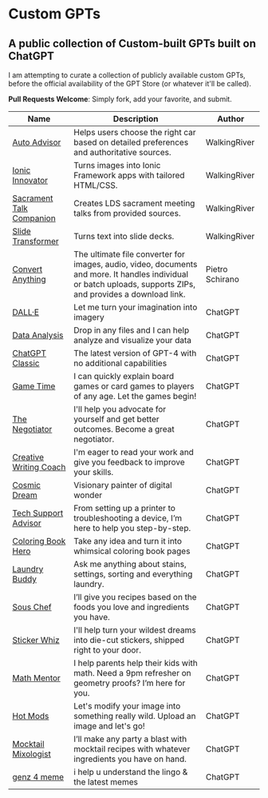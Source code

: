 # Custom GPTs
## A public collection of Custom-built GPTs built on ChatGPT

I am attempting to curate a collection of publicly available custom GPTs, before the official availability of the GPT Store (or whatever it'll be called).

**Pull Requests Welcome**: Simply fork, add your favorite, and submit.

|  Name | Description | Author |
|------|-------------|--------|
| [Auto Advisor](https://chat.openai.com/g/g-xtOJaaVKv-auto-advisor) | Helps users choose the right car based on detailed preferences and authoritative sources. | WalkingRiver |
|  [Ionic Innovator](https://chat.openai.com/g/g-RxEA2nIzo-ionic-innovator) | Turns images into Ionic Framework apps with tailored HTML/CSS. | WalkingRiver |
|  [Sacrament Talk Companion](https://chat.openai.com/g/g-bLbz0scG8-sacrament-talk-companion) | Creates LDS sacrament meeting talks from provided sources. | WalkingRiver |
|  [Slide Transformer](https://chat.openai.com/g/g-VD5F0j9A1-slide-transformer) | Turns text into slide decks. | WalkingRiver |
|  [Convert Anything](https://chat.openai.com/g/g-kMKw5tFmB-convertanything) | The ultimate file converter for images, audio, video, documents and more. It handles individual or batch uploads, supports ZIPs, and provides a download link. | Pietro Schirano |
|  [DALL·E](https://chat.openai.com/g/g-2fkFE8rbu-dall-e) | Let me turn your imagination into imagery | ChatGPT |
| [Data Analysis](https://chat.openai.com/g/g-HMNcP6w7d-data-analysis) | Drop in any files and I can help analyze and visualize your data | ChatGPT |
| [ChatGPT Classic](https://chat.openai.com/g/g-YyyyMT9XH-chatgpt-classic) | The latest version of GPT-4 with no additional capabilities | ChatGPT |
| [Game Time](https://chat.openai.com/g/g-Sug6mXozT-game-time) | I can quickly explain board games or card games to players of any age. Let the games begin! | ChatGPT |
| [The Negotiator](https://chat.openai.com/g/g-TTTAK9GuS-the-negotiator) | I'll help you advocate for yourself and get better outcomes. Become a great negotiator. | ChatGPT |
| [Creative Writing Coach](https://chat.openai.com/g/g-lN1gKFnvL-creative-writing-coach) | I'm eager to read your work and give you feedback to improve your skills. | ChatGPT |
| [Cosmic Dream](https://chat.openai.com/g/g-FdMHL1sNo-cosmic-dream) | Visionary painter of digital wonder | ChatGPT |
| [Tech Support Advisor](https://chat.openai.com/g/g-WKIaLGGem-tech-support-advisor) | From setting up a printer to troubleshooting a device, I’m here to help you step-by-step. | ChatGPT |
| [Coloring Book Hero](https://chat.openai.com/g/g-DerYxX7rA-coloring-book-hero) | Take any idea and turn it into whimsical coloring book pages | ChatGPT |
| [Laundry Buddy](https://chat.openai.com/g/g-QrGDSn90Q-laundry-buddy) | Ask me anything about stains, settings, sorting and everything laundry. | ChatGPT |
| [Sous Chef](https://chat.openai.com/g/g-3VrgJ1GpH-sous-chef) | I’ll give you recipes based on the foods you love and ingredients you have. | ChatGPT |
| [Sticker Whiz](https://chat.openai.com/g/g-fTA4FQ7wj-hot-mods) | I'll help turn your wildest dreams into die-cut stickers, shipped right to your door. | ChatGPT |
| [Math Mentor](https://chat.openai.com/g/g-ENhijiiwK-math-mentor) | I help parents help their kids with math. Need a 9pm refresher on geometry proofs? I’m here for you. | ChatGPT |
| [Hot Mods](https://chat.openai.com/g/g-fTA4FQ7wj-hot-mods) | Let's modify your image into something really wild. Upload an image and let's go! | ChatGPT |
| [Mocktail Mixologist](https://chat.openai.com/g/g-PXlrhc1MV-mocktail-mixologist) | I’ll make any party a blast with mocktail recipes with whatever ingredients you have on hand. | ChatGPT |
| [genz 4 meme](https://chat.openai.com/g/g-OCOyXYJjW-genz-4-meme) | i help u understand the lingo & the latest memes | ChatGPT |


